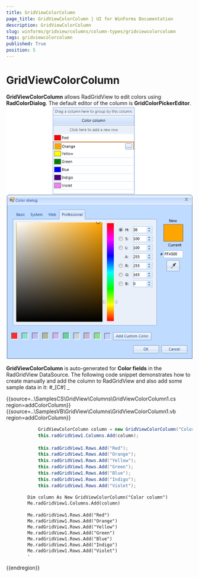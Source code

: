 ```yaml
---
title: GridViewColorColumn
page_title: GridViewColorColumn | UI for WinForms Documentation
description: GridViewColorColumn
slug: winforms/gridview/columns/column-types/gridviewcolorcolumn
tags: gridviewcolorcolumn
published: True
position: 5
---
```


# GridViewColorColumn



__GridViewColorColumn__ allows RadGridView to edit colors using __RadColorDialog__. 
   		  The default editor of the column is __GridColorPickerEditor__.
      ![gridview-columns-gridviewcolorcolumn 001](images/gridview-columns-gridviewcolorcolumn001.png)

__GridViewColorColumn__ is auto-generated for __Color fields__ in the RadGridView DataSource.
			The following code snippet demonstrates how to create manually and add the column to RadGridView and also add some sample data in it:
		#_[C#] _

	



{{source=..\SamplesCS\GridView\Columns\GridViewColorColumn1.cs region=addColorColumn}} 
{{source=..\SamplesVB\GridView\Columns\GridViewColorColumn1.vb region=addColorColumn}} 

````C#
            GridViewColorColumn column = new GridViewColorColumn("Color column");
            this.radGridView1.Columns.Add(column);

            this.radGridView1.Rows.Add("Red");
            this.radGridView1.Rows.Add("Orange");
            this.radGridView1.Rows.Add("Yellow");
            this.radGridView1.Rows.Add("Green");
            this.radGridView1.Rows.Add("Blue");
            this.radGridView1.Rows.Add("Indigo");
            this.radGridView1.Rows.Add("Violet");
````
````VB.NET
        Dim column As New GridViewColorColumn("Color column")
        Me.radGridView1.Columns.Add(column)

        Me.radGridView1.Rows.Add("Red")
        Me.radGridView1.Rows.Add("Orange")
        Me.radGridView1.Rows.Add("Yellow")
        Me.radGridView1.Rows.Add("Green")
        Me.radGridView1.Rows.Add("Blue")
        Me.radGridView1.Rows.Add("Indigo")
        Me.radGridView1.Rows.Add("Violet")
        '
````

{{endregion}} 




